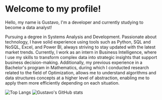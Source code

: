 <h1>Welcome to my profile!</h1>
<p>Hello, my name is Gustavo, I'm a developer and currently studying to become a data analyst!</p>
<p>Pursuing a degree in Systems Analysis and Development.
Passionate about technology, I have solid experience using tools such as Python, SQL and NoSQL, Excel, and Power BI, always striving to stay updated with the latest market trends.
Currently, I work as an intern in Business Intelligence, where I use my skills to transform complex data into strategic insights that support business decision-making. Additionally, my previous experience in a Bachelor's program in Mathematics, during which I conducted research related to the field of Optimization, allows me to understand algorithms and data structures concepts at a higher level of abstraction, enabling me to apply them more efficiently depending on each situation.</p>

![Top Langs](https://github-readme-stats.vercel.app/api/top-langs/?username=gustavooarantes&size_weight=0.5&count_weight=0.5&theme=radical)
![Gustavo's GitHub stats](https://github-readme-stats.vercel.app/api?username=gustavooarantes&show_icons=true&theme=radical)
<!---
gustavooarantes/gustavooarantes is a ✨ special ✨ repository because its `README.md` (this file) appears on your GitHub profile.
You can click the Preview link to take a look at your changes.
--->
